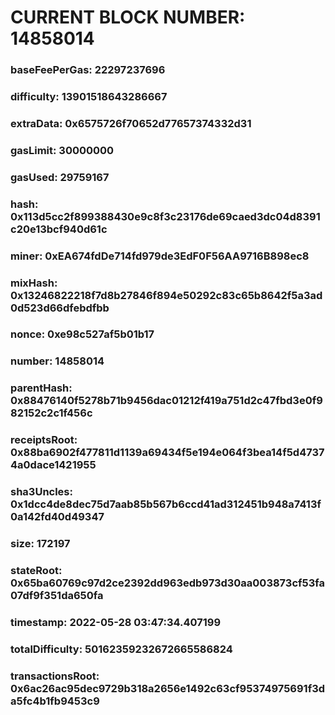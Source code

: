 # CURRENT BLOCK NUMBER: 14858014

### baseFeePerGas: 22297237696
### difficulty: 13901518643286667
### extraData: 0x6575726f70652d77657374332d31
### gasLimit: 30000000
### gasUsed: 29759167
### hash: 0x113d5cc2f899388430e9c8f3c23176de69caed3dc04d8391c20e13bcf940d61c
### miner: 0xEA674fdDe714fd979de3EdF0F56AA9716B898ec8
### mixHash: 0x13246822218f7d8b27846f894e50292c83c65b8642f5a3ad0d523d66dfebdfbb
### nonce: 0xe98c527af5b01b17
### number: 14858014
### parentHash: 0x88476140f5278b71b9456dac01212f419a751d2c47fbd3e0f982152c2c1f456c
### receiptsRoot: 0x88ba6902f477811d1139a69434f5e194e064f3bea14f5d47374a0dace1421955
### sha3Uncles: 0x1dcc4de8dec75d7aab85b567b6ccd41ad312451b948a7413f0a142fd40d49347
### size: 172197
### stateRoot: 0x65ba60769c97d2ce2392dd963edb973d30aa003873cf53fa07df9f351da650fa
### timestamp: 2022-05-28 03:47:34.407199
### totalDifficulty: 50162359232672665586824
### transactionsRoot: 0x6ac26ac95dec9729b318a2656e1492c63cf95374975691f3da5fc4b1fb9453c9
